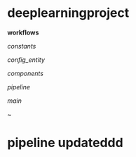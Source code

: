 # deeplearningproject

**workflows**

*constants*

*config_entity*

*components*

*pipeline*

*main*

~
# pipeline updateddd
